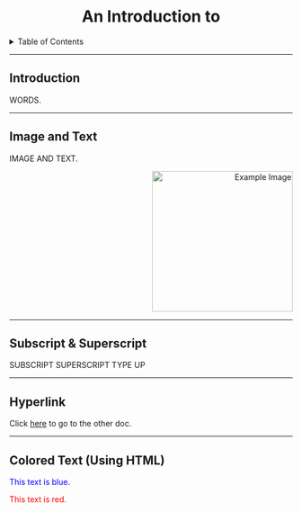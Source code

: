 <!--Centered Title-->
<h1 align="center">An Introduction to </h1>

<!-- Table of Contents (Toggle) -->
<details>
  <summary>Table of Contents</summary>

- Introduction
- Image and Text
- Subscript & Superscript
- Hyperlink
  
</details>

---

## Introduction
WORDS.

---

## Image and Text

<p align="left">
  IMAGE AND TEXT.
</p>

<p align="right">
  <img src="subfolder/image.png" alt="Example Image" width="250">
</p>

---

## Subscript & Superscript

SUBSCRIPT SUPERSCRIPT TYPE UP

---

## Hyperlink

Click [here](readme.md) to go to the other doc.

---

## Colored Text (Using HTML)

<p style="color:blue;">This text is blue.</p>
<p style="color:red;">This text is red.</p>
